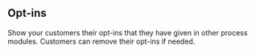 ## Opt-ins

Show your customers their opt-ins that they have given in other process modules. Customers can remove their opt-ins if needed.
